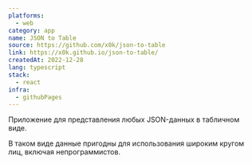 ```yaml
---
platforms:
  - web
category: app
name: JSON to Table
source: https://github.com/x0k/json-to-table
link: https://x0k.github.io/json-to-table/
createdAt: 2022-12-28
lang: typescript
stack:
  - react
infra:
  - githubPages
---
```

Приложение для представления любых JSON-данных в табличном виде.

В таком виде данные пригодны для использования широким кругом лиц, включая непрограммистов.
